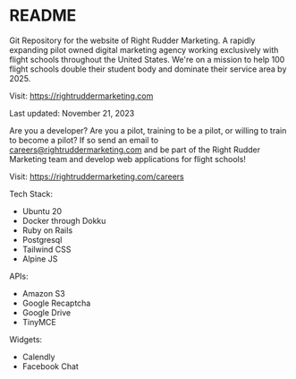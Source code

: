 # README

Git Repository for the website of Right Rudder Marketing.  A rapidly expanding pilot owned digital marketing agency working exclusively with flight schools throughout the United States. We're on a mission to help 100 flight schools double their student body and dominate their service area by 2025.

Visit: https://rightruddermarketing.com

Last updated: November 21, 2023

Are you a developer?  Are you a pilot, training to be a pilot, or willing to train to become a pilot?  If so send an email to careers@rightruddermarketing.com and be part of the Right Rudder Marketing team and develop web applications for flight schools!

Visit: https://rightruddermarketing.com/careers

Tech Stack:
* Ubuntu 20
* Docker through Dokku
* Ruby on Rails
* Postgresql
* Tailwind CSS
* Alpine JS

APIs:
* Amazon S3
* Google Recaptcha
* Google Drive
* TinyMCE

Widgets:
* Calendly
* Facebook Chat
